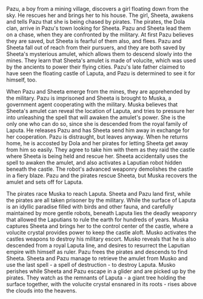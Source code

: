<!-- Castle in the Sky (1986) -->

Pazu, a boy from a mining village, discovers a girl floating down from the sky. He rescues her and brings her to his house. The girl, Sheeta, awakens and tells Pazu that she is being chased by pirates. The pirates, the Dola clan, arrive in Pazu's town looking for Sheeta. Pazu and Sheeta lead them on a chase, when they are confronted by the military. At first Pazu believes they are saved, but Sheeta is fearful of them also, and flees. Pazu and Sheeta fall out of reach from their pursuers, and they are both saved by Sheeta's mysterious amulet, which allows them to descend slowly into the mines. They learn that Sheeta's amulet is made of volucite, which was used by the ancients to power their flying cities. Pazu's late father claimed to have seen the floating castle of Laputa, and Pazu is determined to see it for himself, too.

When Pazu and Sheeta emerge from the mines, they are apprehended by the military. Pazu is imprisoned and Sheeta is brought to Muska, a government agent cooperating with the military. Muska believes that Sheeta's amulet can reveal the location of Laputa, and tries to pressure her into unleashing the spell that will awaken the amulet's power. She is the only one who can do so, since she is descended from the royal family of Laputa. He releases Pazu and has Sheeta send him away in exchange for her cooperation. Pazu is distraught, but leaves anyway. When he returns home, he is accosted by Dola and her pirates for letting Sheeta get away from him so easily. They agree to take him with them as they raid the castle where Sheeta is being held and rescue her. Sheeta accidentally uses the spell to awaken the amulet, and also activates a Laputian robot hidden beneath the castle. The robot's advanced weaponry demolishes the castle in a fiery blaze. Pazu and the pirates rescue Sheeta, but Muska recovers the amulet and sets off for Laputa.

The pirates race Muska to reach Laputa. Sheeta and Pazu land first, while the pirates are all taken prisoner by the military. While the surface of Laputa is an idyllic paradise filled with birds and other fauna, and carefully maintained by more gentle robots, beneath Laputa lies the deadly weaponry that allowed the Laputians to rule the earth for hundreds of years. Muska captures Sheeta and brings her to the control center of the castle, where a volucite crystal provides power to keep the castle aloft. Musko activates the castles weapons to destroy his military escort. Musko reveals that he is also descended from a royal Laputa line, and desires to resurrect the Laputian empire with himself as ruler. Pazu frees the pirates and descends to find Sheeta. Sheeta and Pazu manage to retrieve the amulet from Musko and use the last spell - a spell of destruction - to destroy Laputa. Musko perishes while Sheeta and Pazu escape in a glider and are picked up by the pirates. They watch as the remnants of Laputa - a giant tree holding the surface together, with the volucite crystal ensnared in its roots - rises above the clouds into the heavens.